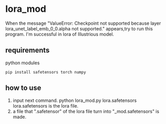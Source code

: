 # lora_mod
When the message "ValueError: Checkpoint not supported because layer lora_unet_label_emb_0_0.alpha not supported." appears,try to run this program. I'm successful in lora of Illustrious model.
## requirements
python modules
```
pip install safetensors torch numpy
```
## how to use
1. input next command.
   python lora_mod.py lora.safetensors
   lora.safetensors is the lora file.   
2. a file that ".safetensor" of the lora file turn into "_mod.safetensors" is made.
